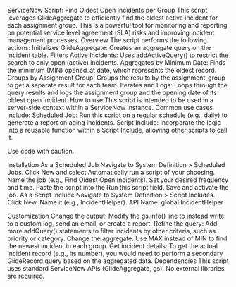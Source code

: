 ServiceNow Script: Find Oldest Open Incidents per Group
This script leverages GlideAggregate to efficiently find the oldest active incident for each assignment group. This is a powerful tool for monitoring and reporting on potential service level agreement (SLA) risks and improving incident management processes.
Overview
The script performs the following actions:
Initializes GlideAggregate: Creates an aggregate query on the incident table.
Filters Active Incidents: Uses addActiveQuery() to restrict the search to only open (active) incidents.
Aggregates by Minimum Date: Finds the minimum (MIN) opened_at date, which represents the oldest record.
Groups by Assignment Group: Groups the results by the assignment_group to get a separate result for each team.
Iterates and Logs: Loops through the query results and logs the assignment group and the opening date of its oldest open incident.
How to use
This script is intended to be used in a server-side context within a ServiceNow instance. Common use cases include:
Scheduled Job: Run this script on a regular schedule (e.g., daily) to generate a report on aging incidents.
Script Include: Incorporate the logic into a reusable function within a Script Include, allowing other scripts to call it.

Use code with caution.

Installation
As a Scheduled Job
Navigate to System Definition > Scheduled Jobs.
Click New and select Automatically run a script of your choosing.
Name the job (e.g., Find Oldest Open Incidents).
Set your desired frequency and time.
Paste the script into the Run this script field.
Save and activate the job.
As a Script Include
Navigate to System Definition > Script Includes.
Click New.
Name it (e.g., IncidentHelper).
API Name: global.IncidentHelper


Customization
Change the output: Modify the gs.info() line to instead write to a custom log, send an email, or create a report.
Refine the query: Add more addQuery() statements to filter incidents by other criteria, such as priority or category.
Change the aggregate: Use MAX instead of MIN to find the newest incident in each group.
Get incident details: To get the actual incident record (e.g., its number), you would need to perform a secondary GlideRecord query based on the aggregated data.
Dependencies
This script uses standard ServiceNow APIs (GlideAggregate, gs). No external libraries are required.
